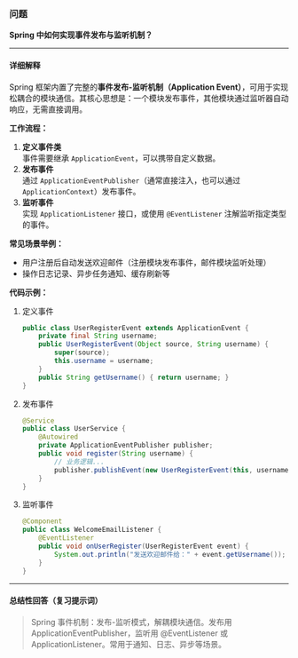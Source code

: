 ### 问题

**Spring 中如何实现事件发布与监听机制？**

---

#### 详细解释

Spring 框架内置了完整的**事件发布-监听机制（Application Event）**，可用于实现松耦合的模块通信。其核心思想是：一个模块发布事件，其他模块通过监听器自动响应，无需直接调用。

**工作流程：**
1. **定义事件类**  
   事件需要继承 `ApplicationEvent`，可以携带自定义数据。
2. **发布事件**  
   通过 `ApplicationEventPublisher`（通常直接注入，也可以通过 `ApplicationContext`）发布事件。
3. **监听事件**  
   实现 `ApplicationListener` 接口，或使用 `@EventListener` 注解监听指定类型的事件。

**常见场景举例：**
- 用户注册后自动发送欢迎邮件（注册模块发布事件，邮件模块监听处理）
- 操作日志记录、异步任务通知、缓存刷新等

**代码示例：**

1. 定义事件
   ```java
   public class UserRegisterEvent extends ApplicationEvent {
       private final String username;
       public UserRegisterEvent(Object source, String username) {
           super(source);
           this.username = username;
       }
       public String getUsername() { return username; }
   }
   ```
2. 发布事件
   ```java
   @Service
   public class UserService {
       @Autowired
       private ApplicationEventPublisher publisher;
       public void register(String username) {
           // 业务逻辑...
           publisher.publishEvent(new UserRegisterEvent(this, username));
       }
   }
   ```
3. 监听事件
   ```java
   @Component
   public class WelcomeEmailListener {
       @EventListener
       public void onUserRegister(UserRegisterEvent event) {
           System.out.println("发送欢迎邮件给：" + event.getUsername());
       }
   }
   ```

---

#### 总结性回答（复习提示词）

> Spring 事件机制：发布-监听模式，解耦模块通信。发布用 ApplicationEventPublisher，监听用 @EventListener 或 ApplicationListener。常用于通知、日志、异步等场景。

